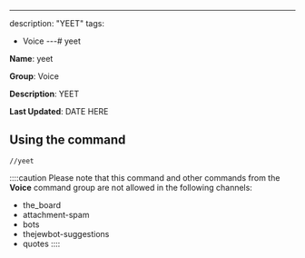 ---
description: "YEET"
tags:
  - Voice
---# yeet

**Name**: yeet

**Group**: Voice

**Description**: YEET

**Last Updated**: DATE HERE

## Using the command

    //yeet

::::caution Please note that this command and other commands from the **Voice** command group are not allowed in the following channels:
- the_board
- attachment-spam
- bots
- thejewbot-suggestions
- quotes
::::